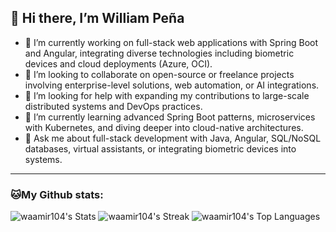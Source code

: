 ## 👋 Hi there, I’m William Peña

- 🔭 I’m currently working on full-stack web applications with Spring Boot and Angular, integrating diverse technologies including biometric devices and cloud deployments (Azure, OCI).  
- 👯 I’m looking to collaborate on open-source or freelance projects involving enterprise-level solutions, web automation, or AI integrations.  
- 🤝 I’m looking for help with expanding my contributions to large-scale distributed systems and DevOps practices.  
- 🌱 I’m currently learning advanced Spring Boot patterns, microservices with Kubernetes, and diving deeper into cloud-native architectures.  
- 💬 Ask me about full-stack development with Java, Angular, SQL/NoSQL databases, virtual assistants, or integrating biometric devices into systems.  

---
### 🐱My Github stats:
![waamir104's Stats](https://github-readme-stats.vercel.app/api?username=waamir104&theme=vue-dark&show_icons=true&hide_border=false&count_private=true)
![waamir104's Streak](https://github-readme-streak-stats.herokuapp.com/?user=waamir104&theme=vue-dark&hide_border=false)
![waamir104's Top Languages](https://github-readme-stats.vercel.app/api/top-langs/?username=waamir104&theme=vue-dark&show_icons=true&hide_border=false&layout=compact)
